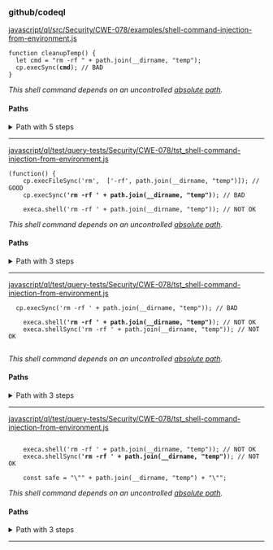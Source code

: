 ### github/codeql

[javascript/ql/src/Security/CWE-078/examples/shell-command-injection-from-environment.js](https://github.com/github/codeql/blob/48015e5a2e6202131f2d1062cc066dc33ed69a9b/javascript/ql/src/Security/CWE-078/examples/shell-command-injection-from-environment.js#L5)

<pre><code class="javascript">function cleanupTemp() {
  let cmd = "rm -rf " + path.join(__dirname, "temp");
  cp.execSync(<strong>cmd</strong>); // BAD
}
</code></pre>

*This shell command depends on an uncontrolled [absolute path](https://github.com/github/codeql/blob/48015e5a2e6202131f2d1062cc066dc33ed69a9b/javascript/ql/src/Security/CWE-078/examples/shell-command-injection-from-environment.js#L4).*

#### Paths

<details>
<summary>Path with 5 steps</summary>

1. [javascript/ql/src/Security/CWE-078/examples/shell-command-injection-from-environment.js](https://github.com/github/codeql/blob/48015e5a2e6202131f2d1062cc066dc33ed69a9b/javascript/ql/src/Security/CWE-078/examples/shell-command-injection-from-environment.js#L4)
   <pre><code class="javascript">  path = require("path");
   function cleanupTemp() {
     let cmd = "rm -rf " + path.join(<strong>__dirname</strong>, "temp");
     cp.execSync(cmd); // BAD
   }
   </code></pre>

2. [javascript/ql/src/Security/CWE-078/examples/shell-command-injection-from-environment.js](https://github.com/github/codeql/blob/48015e5a2e6202131f2d1062cc066dc33ed69a9b/javascript/ql/src/Security/CWE-078/examples/shell-command-injection-from-environment.js#L4)
   <pre><code class="javascript">  path = require("path");
   function cleanupTemp() {
     let cmd = "rm -rf " + <strong>path.join(__dirname, "temp")</strong>;
     cp.execSync(cmd); // BAD
   }
   </code></pre>

3. [javascript/ql/src/Security/CWE-078/examples/shell-command-injection-from-environment.js](https://github.com/github/codeql/blob/48015e5a2e6202131f2d1062cc066dc33ed69a9b/javascript/ql/src/Security/CWE-078/examples/shell-command-injection-from-environment.js#L4)
   <pre><code class="javascript">  path = require("path");
   function cleanupTemp() {
     let cmd = <strong>"rm -rf " + path.join(__dirname, "temp")</strong>;
     cp.execSync(cmd); // BAD
   }
   </code></pre>

4. [javascript/ql/src/Security/CWE-078/examples/shell-command-injection-from-environment.js](https://github.com/github/codeql/blob/48015e5a2e6202131f2d1062cc066dc33ed69a9b/javascript/ql/src/Security/CWE-078/examples/shell-command-injection-from-environment.js#L4)
   <pre><code class="javascript">  path = require("path");
   function cleanupTemp() {
     let <strong>cmd = "rm -rf " + path.join(__dirname, "temp")</strong>;
     cp.execSync(cmd); // BAD
   }
   </code></pre>

5. [javascript/ql/src/Security/CWE-078/examples/shell-command-injection-from-environment.js](https://github.com/github/codeql/blob/48015e5a2e6202131f2d1062cc066dc33ed69a9b/javascript/ql/src/Security/CWE-078/examples/shell-command-injection-from-environment.js#L5)
   <pre><code class="javascript">function cleanupTemp() {
     let cmd = "rm -rf " + path.join(__dirname, "temp");
     cp.execSync(<strong>cmd</strong>); // BAD
   }
   </code></pre>

</details>

----------------------------------------

[javascript/ql/test/query-tests/Security/CWE-078/tst_shell-command-injection-from-environment.js](https://github.com/github/codeql/blob/48015e5a2e6202131f2d1062cc066dc33ed69a9b/javascript/ql/test/query-tests/Security/CWE-078/tst_shell-command-injection-from-environment.js#L6)

<pre><code class="javascript">(function() {
	cp.execFileSync('rm',  ['-rf', path.join(__dirname, "temp")]); // GOOD
	cp.execSync(<strong>'rm -rf ' + path.join(__dirname, "temp")</strong>); // BAD

	execa.shell('rm -rf ' + path.join(__dirname, "temp")); // NOT OK
</code></pre>

*This shell command depends on an uncontrolled [absolute path](https://github.com/github/codeql/blob/48015e5a2e6202131f2d1062cc066dc33ed69a9b/javascript/ql/test/query-tests/Security/CWE-078/tst_shell-command-injection-from-environment.js#L6).*

#### Paths

<details>
<summary>Path with 3 steps</summary>

1. [javascript/ql/test/query-tests/Security/CWE-078/tst_shell-command-injection-from-environment.js](https://github.com/github/codeql/blob/48015e5a2e6202131f2d1062cc066dc33ed69a9b/javascript/ql/test/query-tests/Security/CWE-078/tst_shell-command-injection-from-environment.js#L6)
   <pre><code class="javascript">(function() {
   	cp.execFileSync('rm',  ['-rf', path.join(__dirname, "temp")]); // GOOD
   	cp.execSync('rm -rf ' + path.join(<strong>__dirname</strong>, "temp")); // BAD

   	execa.shell('rm -rf ' + path.join(__dirname, "temp")); // NOT OK
   </code></pre>

2. [javascript/ql/test/query-tests/Security/CWE-078/tst_shell-command-injection-from-environment.js](https://github.com/github/codeql/blob/48015e5a2e6202131f2d1062cc066dc33ed69a9b/javascript/ql/test/query-tests/Security/CWE-078/tst_shell-command-injection-from-environment.js#L6)
   <pre><code class="javascript">(function() {
   	cp.execFileSync('rm',  ['-rf', path.join(__dirname, "temp")]); // GOOD
   	cp.execSync('rm -rf ' + <strong>path.join(__dirname, "temp")</strong>); // BAD

   	execa.shell('rm -rf ' + path.join(__dirname, "temp")); // NOT OK
   </code></pre>

3. [javascript/ql/test/query-tests/Security/CWE-078/tst_shell-command-injection-from-environment.js](https://github.com/github/codeql/blob/48015e5a2e6202131f2d1062cc066dc33ed69a9b/javascript/ql/test/query-tests/Security/CWE-078/tst_shell-command-injection-from-environment.js#L6)
   <pre><code class="javascript">(function() {
   	cp.execFileSync('rm',  ['-rf', path.join(__dirname, "temp")]); // GOOD
   	cp.execSync(<strong>'rm -rf ' + path.join(__dirname, "temp")</strong>); // BAD

   	execa.shell('rm -rf ' + path.join(__dirname, "temp")); // NOT OK
   </code></pre>

</details>

----------------------------------------

[javascript/ql/test/query-tests/Security/CWE-078/tst_shell-command-injection-from-environment.js](https://github.com/github/codeql/blob/48015e5a2e6202131f2d1062cc066dc33ed69a9b/javascript/ql/test/query-tests/Security/CWE-078/tst_shell-command-injection-from-environment.js#L8)

<pre><code class="javascript">	cp.execSync('rm -rf ' + path.join(__dirname, "temp")); // BAD

	execa.shell(<strong>'rm -rf ' + path.join(__dirname, "temp")</strong>); // NOT OK
	execa.shellSync('rm -rf ' + path.join(__dirname, "temp")); // NOT OK

</code></pre>

*This shell command depends on an uncontrolled [absolute path](https://github.com/github/codeql/blob/48015e5a2e6202131f2d1062cc066dc33ed69a9b/javascript/ql/test/query-tests/Security/CWE-078/tst_shell-command-injection-from-environment.js#L8).*

#### Paths

<details>
<summary>Path with 3 steps</summary>

1. [javascript/ql/test/query-tests/Security/CWE-078/tst_shell-command-injection-from-environment.js](https://github.com/github/codeql/blob/48015e5a2e6202131f2d1062cc066dc33ed69a9b/javascript/ql/test/query-tests/Security/CWE-078/tst_shell-command-injection-from-environment.js#L8)
   <pre><code class="javascript">	cp.execSync('rm -rf ' + path.join(__dirname, "temp")); // BAD

   	execa.shell('rm -rf ' + path.join(<strong>__dirname</strong>, "temp")); // NOT OK
   	execa.shellSync('rm -rf ' + path.join(__dirname, "temp")); // NOT OK

   </code></pre>

2. [javascript/ql/test/query-tests/Security/CWE-078/tst_shell-command-injection-from-environment.js](https://github.com/github/codeql/blob/48015e5a2e6202131f2d1062cc066dc33ed69a9b/javascript/ql/test/query-tests/Security/CWE-078/tst_shell-command-injection-from-environment.js#L8)
   <pre><code class="javascript">	cp.execSync('rm -rf ' + path.join(__dirname, "temp")); // BAD

   	execa.shell('rm -rf ' + <strong>path.join(__dirname, "temp")</strong>); // NOT OK
   	execa.shellSync('rm -rf ' + path.join(__dirname, "temp")); // NOT OK

   </code></pre>

3. [javascript/ql/test/query-tests/Security/CWE-078/tst_shell-command-injection-from-environment.js](https://github.com/github/codeql/blob/48015e5a2e6202131f2d1062cc066dc33ed69a9b/javascript/ql/test/query-tests/Security/CWE-078/tst_shell-command-injection-from-environment.js#L8)
   <pre><code class="javascript">	cp.execSync('rm -rf ' + path.join(__dirname, "temp")); // BAD

   	execa.shell(<strong>'rm -rf ' + path.join(__dirname, "temp")</strong>); // NOT OK
   	execa.shellSync('rm -rf ' + path.join(__dirname, "temp")); // NOT OK

   </code></pre>

</details>

----------------------------------------

[javascript/ql/test/query-tests/Security/CWE-078/tst_shell-command-injection-from-environment.js](https://github.com/github/codeql/blob/48015e5a2e6202131f2d1062cc066dc33ed69a9b/javascript/ql/test/query-tests/Security/CWE-078/tst_shell-command-injection-from-environment.js#L9)

<pre><code class="javascript">
	execa.shell('rm -rf ' + path.join(__dirname, "temp")); // NOT OK
	execa.shellSync(<strong>'rm -rf ' + path.join(__dirname, "temp")</strong>); // NOT OK

	const safe = "\"" + path.join(__dirname, "temp") + "\"";
</code></pre>

*This shell command depends on an uncontrolled [absolute path](https://github.com/github/codeql/blob/48015e5a2e6202131f2d1062cc066dc33ed69a9b/javascript/ql/test/query-tests/Security/CWE-078/tst_shell-command-injection-from-environment.js#L9).*

#### Paths

<details>
<summary>Path with 3 steps</summary>

1. [javascript/ql/test/query-tests/Security/CWE-078/tst_shell-command-injection-from-environment.js](https://github.com/github/codeql/blob/48015e5a2e6202131f2d1062cc066dc33ed69a9b/javascript/ql/test/query-tests/Security/CWE-078/tst_shell-command-injection-from-environment.js#L9)
   <pre><code class="javascript">
   	execa.shell('rm -rf ' + path.join(__dirname, "temp")); // NOT OK
   	execa.shellSync('rm -rf ' + path.join(<strong>__dirname</strong>, "temp")); // NOT OK

   	const safe = "\"" + path.join(__dirname, "temp") + "\"";
   </code></pre>

2. [javascript/ql/test/query-tests/Security/CWE-078/tst_shell-command-injection-from-environment.js](https://github.com/github/codeql/blob/48015e5a2e6202131f2d1062cc066dc33ed69a9b/javascript/ql/test/query-tests/Security/CWE-078/tst_shell-command-injection-from-environment.js#L9)
   <pre><code class="javascript">
   	execa.shell('rm -rf ' + path.join(__dirname, "temp")); // NOT OK
   	execa.shellSync('rm -rf ' + <strong>path.join(__dirname, "temp")</strong>); // NOT OK

   	const safe = "\"" + path.join(__dirname, "temp") + "\"";
   </code></pre>

3. [javascript/ql/test/query-tests/Security/CWE-078/tst_shell-command-injection-from-environment.js](https://github.com/github/codeql/blob/48015e5a2e6202131f2d1062cc066dc33ed69a9b/javascript/ql/test/query-tests/Security/CWE-078/tst_shell-command-injection-from-environment.js#L9)
   <pre><code class="javascript">
   	execa.shell('rm -rf ' + path.join(__dirname, "temp")); // NOT OK
   	execa.shellSync(<strong>'rm -rf ' + path.join(__dirname, "temp")</strong>); // NOT OK

   	const safe = "\"" + path.join(__dirname, "temp") + "\"";
   </code></pre>

</details>

----------------------------------------

